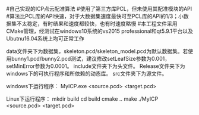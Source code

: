 #自己实现的ICP点云配准算法
#使用了第三方库PCL，但未使用其配准模块的API
#算法比PCL库的API快速，对于大数据集速度最快可至PCL库的API的1/3；小数据集不太稳定，有时结果和速度都较快，也有时速度略慢
#本工程文件采用CMake管理，经测试在windows10系统的vs2015 professional和qt5.9.1平台以及Ubutnu16.04系统上均可正常工作

data文件夹下为数据集，skeleton.pcd/skeleton_model.pcd为默认数据集。若使用bunny1.pcd/bunny2.pcd测试，建议修改setLeafSize参数为0.001，setMinError参数为0.0001。
include文件夹下为头文件。
Release文件夹下为windows下的可执行程序和所依赖的动态库。
src文件夹下为源文件。

windows下运行程序：
MyICP.exe <source.pcd> <target.pcd>

Linux下运行程序：
mkdir build
cd build
cmake ..
make
./MyICP <source.pcd> <target.pcd>
